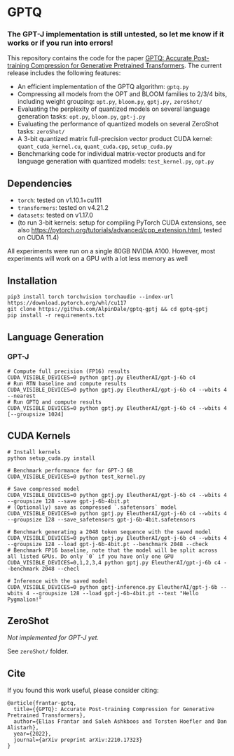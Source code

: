 # GPTQ

### The GPT-J implementation is still untested, so let me know if it works or if you run into errors!

This repository contains the code for the paper [GPTQ: Accurate Post-training Compression for Generative Pretrained Transformers](https://arxiv.org/abs/2210.17323). 
The current release includes the following features:

* An efficient implementation of the GPTQ algorithm: `gptq.py`
* Compressing all models from the OPT and BLOOM families to 2/3/4 bits, including weight grouping: `opt.py`, `bloom.py`, `gptj.py,` `zeroShot/`
* Evaluating the perplexity of quantized models on several language generation tasks: `opt.py`, `bloom.py`, `gpt-j.py`
* Evaluating the performance of quantized models on several ZeroShot tasks: `zeroShot/`
* A 3-bit quantized matrix full-precision vector product CUDA kernel: `quant_cuda_kernel.cu`, `quant_cuda.cpp`, `setup_cuda.py`
* Benchmarking code for individual matrix-vector products and for language generation with quantized models: `test_kernel.py`, `opt.py`

## Dependencies

* `torch`: tested on v1.10.1+cu111
* `transformers`: tested on v4.21.2
* `datasets`: tested on v1.17.0
* (to run 3-bit kernels: setup for compiling PyTorch CUDA extensions, see also https://pytorch.org/tutorials/advanced/cpp_extension.html, tested on CUDA 11.4)

All experiments were run on a single 80GB NVIDIA A100. However, most experiments will work on a GPU with a lot less memory as well

## Installation
```
pip3 install torch torchvision torchaudio --index-url https://download.pytorch.org/whl/cu117
git clone https://github.com/AlpinDale/gptq-gptj && cd gptq-gptj
pip install -r requirements.txt
```

## Language Generation

### GPT-J
```
# Compute full precision (FP16) results
CUDA_VISIBLE_DEVICES=0 python gptj.py EleutherAI/gpt-j-6b c4
# Run RTN baseline and compute results
CUDA_VISIBLE_DEVICES=0 python gptj.py EleutherAI/gpt-j-6b c4 --wbits 4 --nearest
# Run GPTQ and compute results
CUDA_VISIBLE_DEVICES=0 python gptj.py EleutherAI/gpt-j-6b c4 --wbits 4 [--groupsize 1024]
````

## CUDA Kernels

```
# Install kernels
python setup_cuda.py install

# Benchmark performance for for GPT-J 6B
CUDA_VISIBLE_DEVICES=0 python test_kernel.py

# Save compressed model
CUDA_VISIBLE_DEVICES=0 python gptj.py EleutherAI/gpt-j-6b c4 --wbits 4 --groupsize 128 --save gpt-j-6b-4bit.pt
# (Optionally) save as compressed `.safetensors` model
CUDA_VISIBLE_DEVICES=0 python gptj.py EleutherAI/gpt-j-6b c4 --wbits 4 --groupsize 128 --save_safetensors gpt-j-6b-4bit.safetensors

# Benchmark generating a 2048 token sequence with the saved model
CUDA_VISIBLE_DEVICES=0 python gptj.py EleutherAI/gpt-j-6b c4 --wbits 4 --groupsize 128 --load gpt-j-6b-4bit.pt --benchmark 2048 --check
# Benchmark FP16 baseline, note that the model will be split across all listed GPUs. Do only `0` if you have only one GPU
CUDA_VISIBLE_DEVICES=0,1,2,3,4 python gptj.py EleutherAI/gpt-j-6b c4 --benchmark 2048 --checl

# Inference with the saved model
CUDA_VISIBLE_DEVICES=0 python gptj-inference.py EleutherAI/gpt-j-6b --wbits 4 --groupsize 128 --load gpt-j-6b-4bit.pt --text "Hello Pygmalion!"
```

## ZeroShot

*Not implemented for GPT-J yet.*

See `zeroShot/` folder.



## Cite

If you found this work useful, please consider citing:

```
@article{frantar-gptq,
  title={{GPTQ}: Accurate Post-training Compression for Generative Pretrained Transformers}, 
  author={Elias Frantar and Saleh Ashkboos and Torsten Hoefler and Dan Alistarh},
  year={2022},
  journal={arXiv preprint arXiv:2210.17323}
}
```
